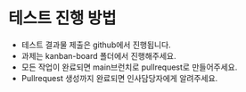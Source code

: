 # 테스트 진행 방법
* 테스트 결과물 제출은 github에서 진행됩니다.
* 과제는 kanban-board 폴더에서 진행해주세요.
* 모든 작업이 완료되면 main브런치로 pullrequest로 만들어주세요.
* Pullrequest 생성까지 완료되면 인사담당자에게 알려주세요.